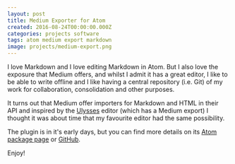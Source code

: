 ```yaml
---
layout: post
title: Medium Exporter for Atom
created: 2016-08-24T00:00:00.000Z
categories: projects software
tags: atom medium export markdown
image: projects/medium-export.png
---
```


I love Markdown and I love editing Markdown in Atom. But I also love the exposure that Medium offers, and whilst I admit it has a great editor, I like to be able to write offline and I like having a central repository (i.e. Git) of my work for collaboration, consolidation and other purposes.

It turns out that Medium offer importers for Markdown and HTML in their API and inspired by the [Ulysses](https://www.ulyssesapp.com/) editor (which has a Medium export) I thought it was about time that my favourite editor had the same possibility.

The plugin is in it's early days, but you can find more details on its [Atom package page](https://atom.io/packages/medium-export) or [GitHub](https://github.com/ChrisChinchilla/Medium-Export-for-Atom).

Enjoy!
